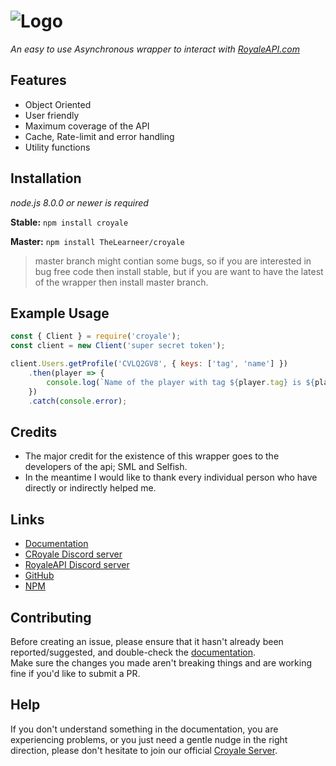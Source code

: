 # ![Logo](https://cdn.discordapp.com/attachments/400874862073217027/460950350728396800/940349250_edc3d38a-e1ce-48e6-a738-10dc3339e79f.png)
_An easy to use Asynchronous wrapper to interact with [RoyaleAPI.com](https://docs.royaleapi.com)_

## Features
* Object Oriented
* User friendly
* Maximum coverage of the API
* Cache, Rate-limit and error handling
* Utility functions

## Installation
_node.js 8.0.0 or newer is required_

**Stable:** `npm install croyale`

**Master:** `npm install TheLearneer/croyale`
> master branch might contian some bugs, so if you are interested in bug free code then install stable, but if you are want to have the latest of the wrapper then install master branch.

## Example Usage
```javascript
const { Client } = require('croyale');
const client = new Client('super secret token');

client.Users.getProfile('CVLQ2GV8', { keys: ['tag', 'name'] })
	.then(player => {
		console.log(`Name of the player with tag ${player.tag} is ${player.name}`);
	})
	.catch(console.error);
```

## Credits
- The major credit for the existence of this wrapper goes to the developers of the api; SML and Selfish.
- In the meantime I would like to thank every individual person who have directly or indirectly helped me.

## Links
* [Documentation](https://thelearneer.github.io/croyale/)
* [CRoyale Discord server](https://discord.gg/6KvdGB3)
* [RoyaleAPI Discord server](http://discord.me/cr_api)
* [GitHub](https://github.com/TheLearneer/croyale)
* [NPM](https://www.npmjs.com/package/croyale)

## Contributing
Before creating an issue, please ensure that it hasn't already been reported/suggested, and double-check the
[documentation](https://thelearneer.github.io/croyale/).  
Make sure the changes you made aren't breaking things and are working fine if you'd like to submit a PR.

## Help
If you don't understand something in the documentation, you are experiencing problems, or you just need a gentle nudge in the right direction, please don't hesitate to join our official [Croyale Server](https://discord.gg/6KvdGB3).
